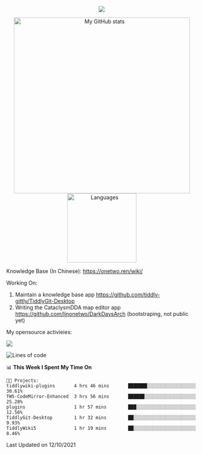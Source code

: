 <a href="https://github.com/linonetwo">
    <p align="center">
        <img src="https://github-profile-trophy.vercel.app/?username=linonetwo&column=7&theme=onedark"/>
    </p>
</a>
<a align="center" href="https://github.com/linonetwo">
  <p align="center">
    <img src="https://github-readme-stats.vercel.app/api?username=linonetwo&show_icons=true&count_private=true" alt="My GitHub stats" width="465"/>
    <img src="https://github-readme-stats.vercel.app/api/top-langs/?username=linonetwo&layout=compact&langs_count=10" alt="Languages" height="183">
  </p>
</a>

Knowledge Base (In Chinese): https://onetwo.ren/wiki/

Working On: 

1. Maintain a knowledge base app https://github.com/tiddly-gittly/TiddlyGit-Desktop
1. Writing the CataclysmDDA map editor app https://github.com/linonetwo/DarkDaysArch (bootstraping, not public yet)

My opensource activieies:

![](https://visitor-badge.glitch.me/badge?page_id=linonetwo.linonetwo)

<!--START_SECTION:waka-->
![Lines of code](https://img.shields.io/badge/From%20Hello%20World%20I%27ve%20Written-2.5%20million%20lines%20of%20code-blue)

📊 **This Week I Spent My Time On** 

```text
🐱‍💻 Projects: 
tiddlywiki-plugins       4 hrs 46 mins       ███████░░░░░░░░░░░░░░░░░░   30.61% 
TW5-CodeMirror-Enhanced  3 hrs 56 mins       ██████░░░░░░░░░░░░░░░░░░░   25.28% 
plugins                  1 hr 57 mins        ███░░░░░░░░░░░░░░░░░░░░░░   12.56% 
TiddlyGit-Desktop        1 hr 32 mins        ██░░░░░░░░░░░░░░░░░░░░░░░   9.93% 
TiddlyWiki5              1 hr 19 mins        ██░░░░░░░░░░░░░░░░░░░░░░░   8.46%

```


 Last Updated on 12/10/2021
<!--END_SECTION:waka-->
